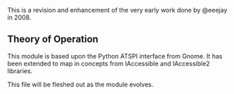 This is a revision and enhancement of the very early work done by
@eeejay in 2008.

## Theory of Operation ##

This module is based upon the Python ATSPI interface from Gnome.  It
has been extended to map in concepts from IAccessible and IAccessible2
libraries.

This file will be fleshed out as the module evolves.
